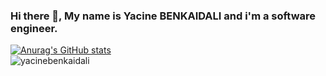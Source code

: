 ### Hi there 👋, My name is Yacine BENKAIDALI and i'm a software engineer.
[![Anurag's GitHub stats](https://github-readme-stats.vercel.app/api?username=yacinebenkaidali&show_icons=true&theme=radical&count_private=true&role=OWNER,ORGANIZATION_MEMBER,COLLABORATOR)](https://github.com/anuraghazra/github-readme-stats)\
<img align="center" src="https://github-readme-streak-stats.herokuapp.com/?user=yacinebenkaidali&&theme=dark" alt="yacinebenkaidali" />
